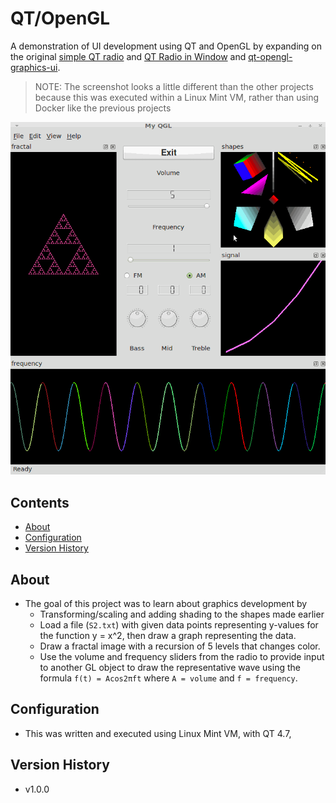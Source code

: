 # QT/OpenGL

A demonstration of UI development using QT and OpenGL by expanding on the original [simple QT radio](https://github.com/kevin-funderburg/simple-qt-radio) and [QT Radio in Window](https://github.com/kevin-funderburg/qt-radio-in-window) and [qt-opengl-graphics-ui](https://github.com/kevin-funderburg/qt-opengl-graphics-ui).

>NOTE: The screenshot looks a little different than the other projects because this was executed within a Linux Mint VM, rather than using Docker like the previous projects

![screenshot](./imgs/demo.gif)

## Contents
<!-- TOC -->

- [About](#about)
- [Configuration](#configuration)
- [Version History](#version-history)

<!-- /TOC -->

## About

- The goal of this project was to learn about graphics development by
    - Transforming/scaling and adding shading to the shapes made earlier
    - Load a file (`S2.txt`) with given data points representing y-values for the function y = x^2, then draw a graph representing the data.
    - Draw a fractal image with a recursion of 5 levels that changes color.
    - Use the volume and frequency sliders from the radio to provide input to another GL object to draw the representative wave using the formula `f(t) = Acos2πft` where `A = volume` and `f = frequency`.

## Configuration
- This was written and executed using Linux Mint VM, with QT 4.7,

## Version History

- v1.0.0
